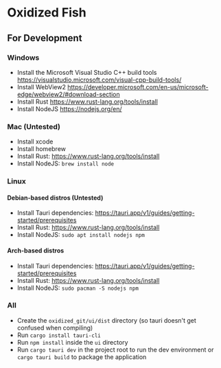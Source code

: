 # Oxidized Fish

## For Development
### Windows
* Install the Microsoft Visual Studio C++ build tools https://visualstudio.microsoft.com/visual-cpp-build-tools/
* Install WebView2 https://developer.microsoft.com/en-us/microsoft-edge/webview2/#download-section
* Install Rust https://www.rust-lang.org/tools/install
* Install NodeJS https://nodejs.org/en/
### Mac (Untested)
* Install xcode
* Install homebrew
* Install Rust: https://www.rust-lang.org/tools/install
* Install NodeJS: `brew install node`
### Linux
#### Debian-based distros (Untested)
* Install Tauri dependencies: https://tauri.app/v1/guides/getting-started/prerequisites
* Install Rust: https://www.rust-lang.org/tools/install
* Install NodeJS: `sudo apt install nodejs npm`
#### Arch-based distros
* Install Tauri dependencies: https://tauri.app/v1/guides/getting-started/prerequisites
* Install Rust: https://www.rust-lang.org/tools/install
* Install NodeJS: `sudo pacman -S nodejs npm`
### All
* Create the `oxidized_git/ui/dist` directory (so tauri doesn't get confused when compiling)
* Run `cargo install tauri-cli`
* Run `npm install` inside the `ui` directory
* Run `cargo tauri dev` in the project root to run the dev environment or `cargo tauri build` to package the application
